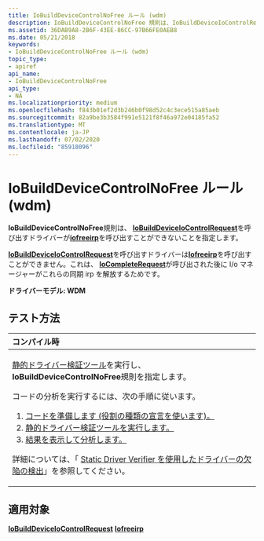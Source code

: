 ```yaml
---
title: IoBuildDeviceControlNoFree ルール (wdm)
description: IoBuildDeviceControlNoFree 規則は、IoBuildDeviceIoControlRequest を呼び出すドライバーが IoFreeIrp を呼び出すことができないことを指定します。
ms.assetid: 36DAB9A8-2B6F-43EE-86CC-97B66FE0AEB8
ms.date: 05/21/2018
keywords:
- IoBuildDeviceControlNoFree ルール (wdm)
topic_type:
- apiref
api_name:
- IoBuildDeviceControlNoFree
api_type:
- NA
ms.localizationpriority: medium
ms.openlocfilehash: f843b01ef2d3b246b0f98d52c4c3ece515a85aeb
ms.sourcegitcommit: 82a9be3b3584f991e5121f8f46a972e04185fa52
ms.translationtype: MT
ms.contentlocale: ja-JP
ms.lasthandoff: 07/02/2020
ms.locfileid: "85918096"
---
```

# <a name="iobuilddevicecontrolnofree-rule-wdm"></a>IoBuildDeviceControlNoFree ルール (wdm)


**IoBuildDeviceControlNoFree**規則は、 [**IoBuildDeviceIoControlRequest**](https://docs.microsoft.com/windows-hardware/drivers/ddi/wdm/nf-wdm-iobuilddeviceiocontrolrequest)を呼び出すドライバーが[**iofreeirp**](https://docs.microsoft.com/windows-hardware/drivers/ddi/wdm/nf-wdm-iofreeirp)を呼び出すことができないことを指定します。

[**IoBuildDeviceIoControlRequest**](https://docs.microsoft.com/windows-hardware/drivers/ddi/wdm/nf-wdm-iobuilddeviceiocontrolrequest)を呼び出すドライバーは[**Iofreeirp**](https://docs.microsoft.com/windows-hardware/drivers/ddi/wdm/nf-wdm-iofreeirp)を呼び出すことができません。これは、 [**IoCompleteRequest**](https://docs.microsoft.com/windows-hardware/drivers/ddi/wdm/nf-wdm-iocompleterequest)が呼び出された後に I/o マネージャーがこれらの同期 irp を解放するためです。

**ドライバーモデル: WDM**

<a name="how-to-test"></a>テスト方法
-----------

<table>
<colgroup>
<col width="100%" />
</colgroup>
<thead>
<tr class="header">
<th align="left">コンパイル時</th>
</tr>
</thead>
<tbody>
<tr class="odd">
<td align="left"><p><a href="https://docs.microsoft.com/windows-hardware/drivers/devtest/static-driver-verifier" data-raw-source="[Static Driver Verifier](https://docs.microsoft.com/windows-hardware/drivers/devtest/static-driver-verifier)">静的ドライバー検証ツール</a>を実行し、 <strong>IoBuildDeviceControlNoFree</strong>規則を指定します。</p>
コードの分析を実行するには、次の手順に従います。
<ol>
<li><a href="https://docs.microsoft.com/windows-hardware/drivers/devtest/using-static-driver-verifier-to-find-defects-in-drivers#preparing-your-source-code" data-raw-source="[Prepare your code (use role type declarations).](https://docs.microsoft.com/windows-hardware/drivers/devtest/using-static-driver-verifier-to-find-defects-in-drivers#preparing-your-source-code)">コードを準備します (役割の種類の宣言を使います)。</a></li>
<li><a href="https://docs.microsoft.com/windows-hardware/drivers/devtest/using-static-driver-verifier-to-find-defects-in-drivers#running-static-driver-verifier" data-raw-source="[Run Static Driver Verifier.](https://docs.microsoft.com/windows-hardware/drivers/devtest/using-static-driver-verifier-to-find-defects-in-drivers#running-static-driver-verifier)">静的ドライバー検証ツールを実行します。</a></li>
<li><a href="https://docs.microsoft.com/windows-hardware/drivers/devtest/using-static-driver-verifier-to-find-defects-in-drivers#viewing-and-analyzing-the-results" data-raw-source="[View and analyze the results.](https://docs.microsoft.com/windows-hardware/drivers/devtest/using-static-driver-verifier-to-find-defects-in-drivers#viewing-and-analyzing-the-results)">結果を表示して分析します。</a></li>
</ol>
<p>詳細については、「 <a href="https://docs.microsoft.com/windows-hardware/drivers/devtest/using-static-driver-verifier-to-find-defects-in-drivers" data-raw-source="[Using Static Driver Verifier to Find Defects in Drivers](https://docs.microsoft.com/windows-hardware/drivers/devtest/using-static-driver-verifier-to-find-defects-in-drivers)">Static Driver Verifier を使用したドライバーの欠陥の検出</a>」を参照してください。</p></td>
</tr>
</tbody>
</table>

<a name="applies-to"></a>適用対象
----------

[**IoBuildDeviceIoControlRequest**](https://docs.microsoft.com/windows-hardware/drivers/ddi/wdm/nf-wdm-iobuilddeviceiocontrolrequest) 
[ **Iofreeirp**](https://docs.microsoft.com/windows-hardware/drivers/ddi/wdm/nf-wdm-iofreeirp)
 

 





